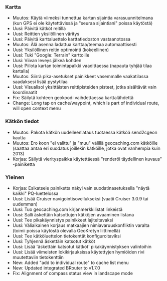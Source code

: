 ### Kartta
- Muutos: Käytä viimeksi tunnettua kartan sijaintia varasuunnitelmana (kun GPS ei ole käytettävissä ja "seuraa sijaintiani" poissa käytöstä)
- Uusi: Päivitä kätköt reitillä
- Uusi: Reittien yksilöllinen väritys
- Uusi: Päivitä karttaluettelo karttatiedoston vastaanotossa
- Muutos: Älä asenna ladattua karttaa/teemaa automaattisesti
- Uusi: Yksilöllinen reitin optimointi (kokeellinen)
- Uusi: Tuki "Google: Terrain" karttoille
- Uusi: Viivan leveys jälkeä kohden
- Uusi: Piilota kartan toimintapalkki vaadittaessa (napauta tyhjää tilaa kartalla)
- Muutos: Siirrä pika-asetukset painikkeet vasemmalle vaakatilassa saadaksesi lisää pystytilaa
- Uusi: Visualisoi yksittäisten reittipisteiden pisteet, jotka sisältävät vain koordinaatit
- Fix: Säilytä kohteen geokoodi vaihdettaessa karttalähdettä
- Change: Long tap on cache/waypoint, which is part of individual route, will open context menu

### Kätkön tiedot
- Muutos: Pakota kätkön uudelleenlataus tuotaessa kätköä send2cgeon kautta
- Muutos: Ero koon "ei valittu" ja "muu" välillä geocaching.com kätköille (saattaa antaa eri suodatus joillekin kätköille, jotka ovat vanhempia kuin 2013)
- Korjaa: Säilytä vierityspaikka käytettäessä "renderöi täydellinen kuvaus" -painiketta

### Yleinen
- Korjaa: Esikatsele painiketta näkyi vain suodatinasetuksella "näytä kaikki" PQ-luettelossa
- Uusi: Lisää Cruiser navigointisovellukseksi (vaatii Cruiser 3.0.9 tai uudemman)
- Uusi: Tuo geocaching.com kirjanmerkkilistat linkeistä
- Uusi: Salli äskettäin katsottujen kätköjen avaaminen listana
- Uusi: Tee pikakäynnistys painikkeet lajiteltavaksi
- Uusi: Väliaikainen korjaus matkaajien nimiavaruuskonfliktin varalta (toimii poissa käytöstä olevalla GeoKretyn liittimellä)
- Uusi: Tee kätköluettelon tietokentät konfiguroitaviksi
- Uusi: Tyhjennä äskettäin katsotut kätköt
- Uusi: Lisää 'äskettäin katsotut kätköt' pikakäynnistyksen valintoihin
- Uusi: Lisää viimeisten lokikirjauksissa käytettyjen hymiöiden rivi muutettaviin tietokenttiin
- New: Added "add to individual route" to cache list menu
- New: Updated integrated BRouter to v1.7.0
- Fix: Alignment of compass status view in landscape mode
